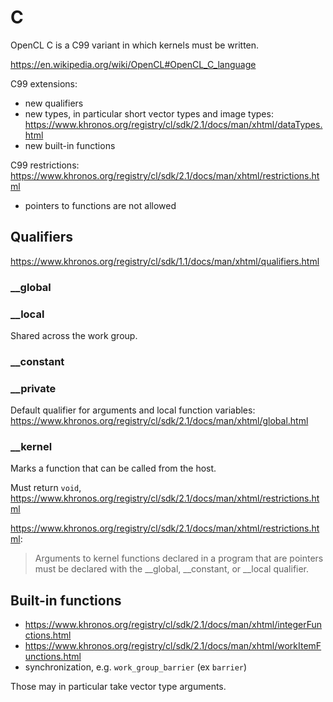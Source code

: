 # C

OpenCL C is a C99 variant in which kernels must be written.

<https://en.wikipedia.org/wiki/OpenCL#OpenCL_C_language>

C99 extensions:

- new qualifiers
- new types, in particular short vector types and image types: <https://www.khronos.org/registry/cl/sdk/2.1/docs/man/xhtml/dataTypes.html>
- new built-in functions

C99 restrictions: <https://www.khronos.org/registry/cl/sdk/2.1/docs/man/xhtml/restrictions.html>

- pointers to functions are not allowed

## Qualifiers

<https://www.khronos.org/registry/cl/sdk/1.1/docs/man/xhtml/qualifiers.html>

### __global

### __local

Shared across the work group.

### __constant

### __private

Default qualifier for arguments and local function variables: <https://www.khronos.org/registry/cl/sdk/2.1/docs/man/xhtml/global.html>

### __kernel

Marks a function that can be called from the host.

Must return `void`, <https://www.khronos.org/registry/cl/sdk/2.1/docs/man/xhtml/restrictions.html>

<https://www.khronos.org/registry/cl/sdk/2.1/docs/man/xhtml/restrictions.html>:

> Arguments to kernel functions declared in a program that are pointers must be declared with the __global, __constant, or __local qualifier. 

## Built-in functions

- <https://www.khronos.org/registry/cl/sdk/2.1/docs/man/xhtml/integerFunctions.html>
- <https://www.khronos.org/registry/cl/sdk/2.1/docs/man/xhtml/workItemFunctions.html>
- synchronization, e.g. `work_group_barrier` (ex `barrier`)

 Those may in particular take vector type arguments.
